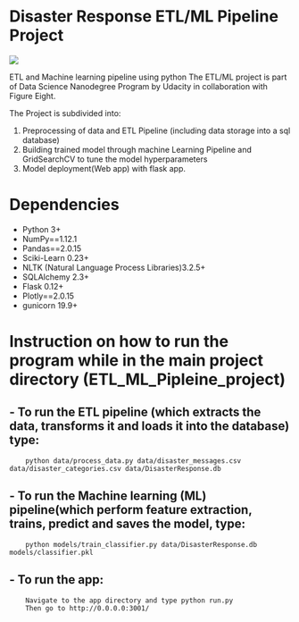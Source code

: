 # Disaster Response ETL/ML Pipeline Project
<img src ="https://miyamotointernational.com/wp-content/uploads/disaster-response.jpg"/>

ETL and Machine learning pipeline using python
The ETL/ML project is part of Data Science Nanodegree Program by Udacity in collaboration with Figure Eight. 

The Project is subdivided into:
1. Preprocessing of data and ETL Pipeline (including data storage into a sql database)
2. Building trained model through machine Learning Pipeline and GridSearchCV to tune the model hyperparameters
3. Model deployment(Web app) with flask app.

# Dependencies
- Python 3+
- NumPy==1.12.1
- Pandas==2.0.15
- Sciki-Learn 0.23+
- NLTK (Natural Language Process Libraries)3.2.5+
- SQLAlchemy 2.3+
- Flask 0.12+
- Plotly==2.0.15
- gunicorn 19.9+

# Instruction on how to run the program while in the main project directory (ETL_ML_Pipleine_project)
## - To run the ETL pipeline (which extracts the data, transforms it and loads it into the database) type:
        python data/process_data.py data/disaster_messages.csv data/disaster_categories.csv data/DisasterResponse.db
## - To run the Machine learning (ML) pipeline(which perform feature extraction, trains, predict and saves the model, type:
        python models/train_classifier.py data/DisasterResponse.db models/classifier.pkl
## - To run the app:
        Navigate to the app directory and type python run.py
        Then go to http://0.0.0.0:3001/

